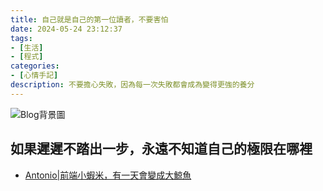 ```yaml
---
title: 自己就是自己的第一位讀者，不要害怕
date: 2024-05-24 23:12:37
tags:
- [生活]
- [程式]
categories:
- [心情手記]
description: 不要擔心失敗，因為每一次失敗都會成為變得更強的養分
---
```


![Blog背景圖](https://res.cloudinary.com/dseg0uwc9/image/upload/v1708007060/%E9%83%A8%E8%90%BD%E6%A0%BC%E5%B0%88%E7%94%A8/web_icuxev.jpg)

## 如果遲遲不踏出一步，永遠不知道自己的極限在哪裡

- [Antonio|前端小蝦米，有一天會變成大鯨魚](https://ling-jun-hao.github.io/Blog/JS-10/)
